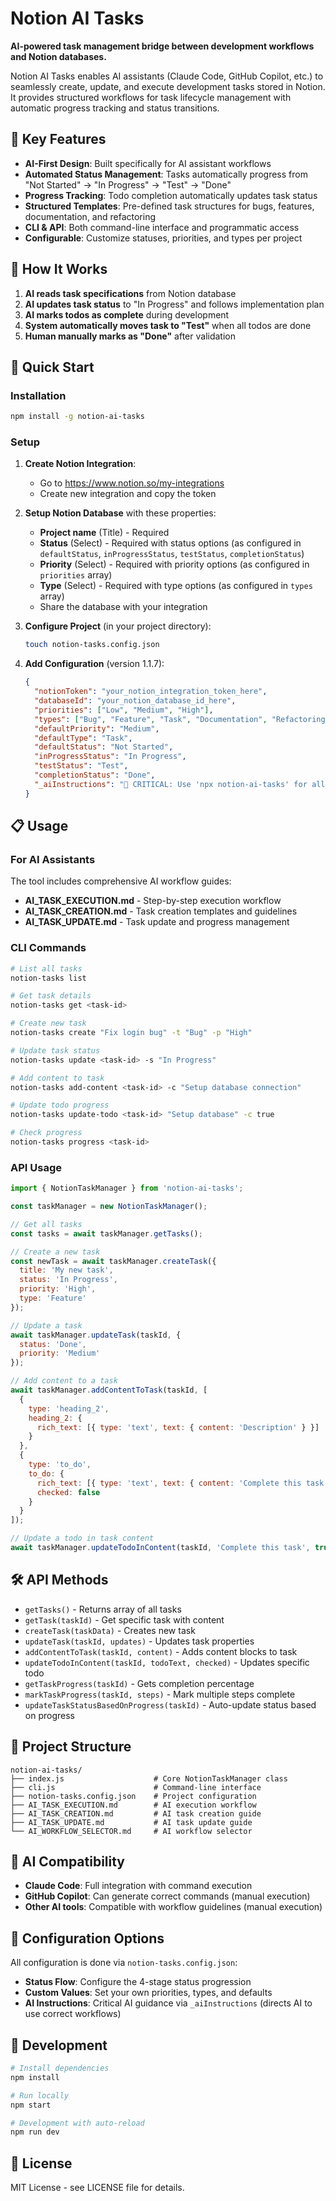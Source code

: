 # Notion AI Tasks

**AI-powered task management bridge between development workflows and Notion databases.**

Notion AI Tasks enables AI assistants (Claude Code, GitHub Copilot, etc.) to seamlessly create, update, and execute development tasks stored in Notion. It provides structured workflows for task lifecycle management with automatic progress tracking and status transitions.

## 🎯 Key Features

- **AI-First Design**: Built specifically for AI assistant workflows
- **Automated Status Management**: Tasks automatically progress from "Not Started" → "In Progress" → "Test" → "Done"
- **Progress Tracking**: Todo completion automatically updates task status
- **Structured Templates**: Pre-defined task structures for bugs, features, documentation, and refactoring
- **CLI & API**: Both command-line interface and programmatic access
- **Configurable**: Customize statuses, priorities, and types per project

## 🔄 How It Works

1. **AI reads task specifications** from Notion database
2. **AI updates task status** to "In Progress" and follows implementation plan
3. **AI marks todos as complete** during development
4. **System automatically moves task to "Test"** when all todos are done
5. **Human manually marks as "Done"** after validation

## 🚀 Quick Start

### Installation
```bash
npm install -g notion-ai-tasks
```

### Setup

1. **Create Notion Integration**:
   - Go to https://www.notion.so/my-integrations
   - Create new integration and copy the token

2. **Setup Notion Database** with these properties:
   - **Project name** (Title) - Required
   - **Status** (Select) - Required with status options (as configured in `defaultStatus`, `inProgressStatus`, `testStatus`, `completionStatus`)
   - **Priority** (Select) - Required with priority options (as configured in `priorities` array)
   - **Type** (Select) - Required with type options (as configured in `types` array)
   - Share the database with your integration

3. **Configure Project** (in your project directory):
   ```bash
   touch notion-tasks.config.json
   ```

4. **Add Configuration** (version 1.1.7):
   ```json
   {
     "notionToken": "your_notion_integration_token_here",
     "databaseId": "your_notion_database_id_here",
     "priorities": ["Low", "Medium", "High"],
     "types": ["Bug", "Feature", "Task", "Documentation", "Refactoring"],
     "defaultPriority": "Medium",
     "defaultType": "Task",
     "defaultStatus": "Not Started",
     "inProgressStatus": "In Progress",
     "testStatus": "Test",
     "completionStatus": "Done",
     "_aiInstructions": "🚨 CRITICAL: Use 'npx notion-ai-tasks' for all Notion operations. Find npm global modules with 'npm root -g', then read $(npm root -g)/notion-ai-tasks/AI_WORKFLOW_SELECTOR.md to choose the correct workflow, then follow it EXACTLY. NEVER use WebFetch for Notion URLs."
   }
   ```

## 📋 Usage

### For AI Assistants

The tool includes comprehensive AI workflow guides:
- **AI_TASK_EXECUTION.md** - Step-by-step execution workflow
- **AI_TASK_CREATION.md** - Task creation templates and guidelines  
- **AI_TASK_UPDATE.md** - Task update and progress management

### CLI Commands

```bash
# List all tasks
notion-tasks list

# Get task details
notion-tasks get <task-id>

# Create new task
notion-tasks create "Fix login bug" -t "Bug" -p "High"

# Update task status
notion-tasks update <task-id> -s "In Progress"

# Add content to task
notion-tasks add-content <task-id> -c "Setup database connection"

# Update todo progress
notion-tasks update-todo <task-id> "Setup database" -c true

# Check progress
notion-tasks progress <task-id>
```

### API Usage

```javascript
import { NotionTaskManager } from 'notion-ai-tasks';

const taskManager = new NotionTaskManager();

// Get all tasks
const tasks = await taskManager.getTasks();

// Create a new task
const newTask = await taskManager.createTask({
  title: 'My new task',
  status: 'In Progress',
  priority: 'High',
  type: 'Feature'
});

// Update a task
await taskManager.updateTask(taskId, {
  status: 'Done',
  priority: 'Medium'
});

// Add content to a task
await taskManager.addContentToTask(taskId, [
  {
    type: 'heading_2',
    heading_2: {
      rich_text: [{ type: 'text', text: { content: 'Description' } }]
    }
  },
  {
    type: 'to_do',
    to_do: {
      rich_text: [{ type: 'text', text: { content: 'Complete this task' } }],
      checked: false
    }
  }
]);

// Update a todo in task content
await taskManager.updateTodoInContent(taskId, 'Complete this task', true);
```

## 🛠️ API Methods

- `getTasks()` - Returns array of all tasks
- `getTask(taskId)` - Get specific task with content
- `createTask(taskData)` - Creates new task
- `updateTask(taskId, updates)` - Updates task properties
- `addContentToTask(taskId, content)` - Adds content blocks to task
- `updateTodoInContent(taskId, todoText, checked)` - Updates specific todo
- `getTaskProgress(taskId)` - Gets completion percentage
- `markTaskProgress(taskId, steps)` - Mark multiple steps complete
- `updateTaskStatusBasedOnProgress(taskId)` - Auto-update status based on progress

## 📁 Project Structure

```
notion-ai-tasks/
├── index.js                    # Core NotionTaskManager class
├── cli.js                      # Command-line interface
├── notion-tasks.config.json    # Project configuration
├── AI_TASK_EXECUTION.md        # AI execution workflow
├── AI_TASK_CREATION.md         # AI task creation guide
├── AI_TASK_UPDATE.md           # AI task update guide
└── AI_WORKFLOW_SELECTOR.md     # AI workflow selector
```

## 🤖 AI Compatibility

- **Claude Code**: Full integration with command execution
- **GitHub Copilot**: Can generate correct commands (manual execution)
- **Other AI tools**: Compatible with workflow guidelines (manual execution)

## 📝 Configuration Options

All configuration is done via `notion-tasks.config.json`:
- **Status Flow**: Configure the 4-stage status progression
- **Custom Values**: Set your own priorities, types, and defaults
- **AI Instructions**: Critical AI guidance via `_aiInstructions` (directs AI to use correct workflows)

## 🔧 Development

```bash
# Install dependencies
npm install

# Run locally
npm start

# Development with auto-reload
npm run dev
```

## 📄 License

MIT License - see LICENSE file for details.